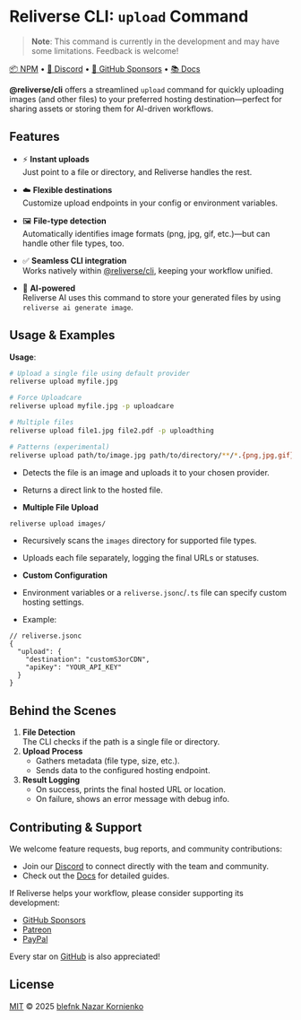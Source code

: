 # Reliverse CLI: `upload` Command

> **Note**: This command is currently in the development and may have some limitations. Feedback is welcome!

[📦 NPM](https://npmjs.com/@reliverse/cli) • [💬 Discord](https://discord.gg/Pb8uKbwpsJ) • [💖 GitHub Sponsors](https://github.com/sponsors/blefnk) • [📚 Docs](https://docs.reliverse.org/cli)

**@reliverse/cli** offers a streamlined `upload` command for quickly uploading images (and other files) to your preferred hosting destination—perfect for sharing assets or storing them for AI-driven workflows.

## Features

- ⚡ **Instant uploads**  
  Just point to a file or directory, and Reliverse handles the rest.

- ☁️ **Flexible destinations**  
  Customize upload endpoints in your config or environment variables.

- 🖼️ **File-type detection**  
  Automatically identifies image formats (png, jpg, gif, etc.)—but can handle other file types, too.

- ✅ **Seamless CLI integration**  
  Works natively within [@reliverse/cli](https://npmjs.com/@reliverse/cli), keeping your workflow unified.

- 🤖 **AI-powered**  
  Reliverse AI uses this command to store your generated files by using `reliverse ai generate image`.

## Usage & Examples

**Usage**:

```bash
# Upload a single file using default provider
reliverse upload myfile.jpg

# Force Uploadcare
reliverse upload myfile.jpg -p uploadcare

# Multiple files
reliverse upload file1.jpg file2.pdf -p uploadthing

# Patterns (experimental)
reliverse upload path/to/image.jpg path/to/directory/**/*.{png,jpg,gif}
```

- Detects the file is an image and uploads it to your chosen provider.
- Returns a direct link to the hosted file.

- **Multiple File Upload**  

```sh
reliverse upload images/
```

- Recursively scans the `images` directory for supported file types.
- Uploads each file separately, logging the final URLs or statuses.

- **Custom Configuration**  
- Environment variables or a `reliverse.jsonc`/`.ts` file can specify custom hosting settings.
- Example:

```jsonc
// reliverse.jsonc
{
  "upload": {
    "destination": "customS3orCDN",
    "apiKey": "YOUR_API_KEY"
  }
}
```

## Behind the Scenes

1. **File Detection**  
   The CLI checks if the path is a single file or directory.
2. **Upload Process**  
   - Gathers metadata (file type, size, etc.).
   - Sends data to the configured hosting endpoint.
3. **Result Logging**  
   - On success, prints the final hosted URL or location.
   - On failure, shows an error message with debug info.

## Contributing & Support

We welcome feature requests, bug reports, and community contributions:

- Join our [Discord](https://discord.gg/Pb8uKbwpsJ) to connect directly with the team and community.
- Check out the [Docs](https://docs.reliverse.org/cli) for detailed guides.

If Reliverse helps your workflow, please consider supporting its development:

- [GitHub Sponsors](https://github.com/sponsors/blefnk)  
- [Patreon](https://patreon.com/blefnk)  
- [PayPal](https://paypal.me/blefony)

Every star on [GitHub](https://github.com/reliverse/cli) is also appreciated!

## License

[MIT](LICENSE) © 2025 [blefnk Nazar Kornienko](https://github.com/blefnk)
